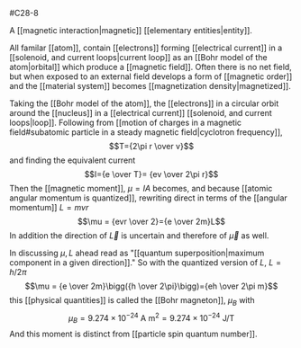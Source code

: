 #C28-8 

A [[magnetic interaction|magnetic]] [[elementary entities|entity]].

All familar [[atom]], contain [[electrons]] forming [[electrical current]] in a [[solenoid, and current loops|current loop]] as an [[Bohr model of the atom|orbital]] which produce a [[magnetic field]]. Often there is no net field, but when exposed to an external field develops a form of [[magnetic order]] and the [[material system]] becomes [[magnetization density|magnetized]].

Taking the [[Bohr model of the atom]], the [[electrons]] in a circular orbit around the [[nucleus]] in a [[electrical current]] [[solenoid, and current loops|loop]]. Following from [[motion of charges in a magnetic field#subatomic particle in a steady magnetic field|cyclotron frequency]], $$T={2\pi r \over v}$$
and finding the equivalent current $$I={e \over T}= {ev \over 2\pi r}$$
	Then the [[magnetic moment]], $\mu = IA$ becomes, and because [[atomic angular momentum is quantized]], rewriting direct in terms of the [[angular momentum]] $L=mvr$ $$\mu = {evr \over 2}={e \over 2m}L$$
In addition the direction of $\vec{L}$ is uncertain and therefore of $\vec{\mu}$ as well. 
	
In discussing $\mu, L$ ahead read as "[[quantum superposition|maximum component in a given direction]]." So with the quantized version of $L$, $L=h/2\pi$ 
$$\mu = {e \over 2m}\bigg({h \over 2\pi}\bigg)={eh \over 2\pi m}$$
this [[physical quantities]] is called the [[Bohr magneton]], $\mu_B$ with $$\mu_B = 9.274\times 10^{-24} \text{ A m}^2 = 9.274\times 10^{-24} \text{ J/T}$$
And this moment is distinct from [[particle spin quantum number]].